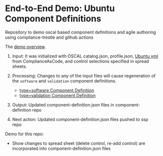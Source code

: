 # End-to-End Demo: Ubuntu Component Definitions
Repository to demo oscal based component definitions and agile authoring using compliance-trestle and github actions

The [demo overview](https://github.com/oscal-compass/e2e-demo).

1. Input: It was initialized with OSCAL catalog.json, profile.json, [Ubuntu yml](https://github.com/ComplianceAsCode/content/blob/master/controls/cis_ubuntu2404.yml) from ComplianceAsCode, and control selections specified in spread sheets.

2. Processing: Changes to any of the input files will cause regeneration of the `software` and `validation` component definitions.

    - [type=software Component Definition](component-definitions/Ubuntu_Linux_24.04_LTS/component-definition.json)
    - [type=validation Component Definition](component-definitions/oscap/component-definition.json)

3. Output: Updated component-definition.json files in component-definition repo

4. Next action: Updated component-definition.json files pushed to ssp repo

Demo for this repo:

- Show changes to spread sheet (delete control, re-add control) are incorporated into component-definition.json files